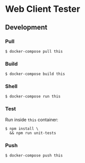 # Web Client Tester

## Development

### Pull

```
$ docker-compose pull this
```

### Build

```
$ docker-compose build this
```

### Shell

```
$ docker-compose run this
```

### Test

Run inside `this` container:

```
$ npm install \
  && npm run unit-tests
```

### Push

```
$ docker-compose push this
```
